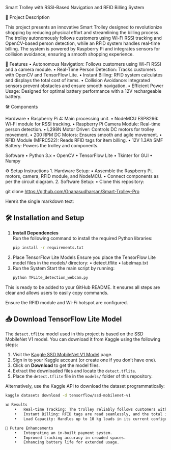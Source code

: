 Smart Trolley with RSSI-Based Navigation and RFID Billing System

📜 Project Description

This project presents an innovative Smart Trolley designed to revolutionize shopping by reducing physical effort and streamlining the billing process. The trolley autonomously follows customers using Wi-Fi RSSI tracking and OpenCV-based person detection, while an RFID system handles real-time billing. The system is powered by Raspberry Pi and integrates sensors for collision avoidance, ensuring a smooth shopping experience.

🚀 Features
	•	Autonomous Navigation: Follows customers using Wi-Fi RSSI and a camera module.
	•	Real-Time Person Detection: Tracks customers with OpenCV and TensorFlow Lite.
	•	Instant Billing: RFID system calculates and displays the total cost of items.
	•	Collision Avoidance: Integrated sensors prevent obstacles and ensure smooth navigation.
	•	Efficient Power Usage: Designed for optimal battery performance with a 12V rechargeable battery.

🛠️ Components

Hardware
	•	Raspberry Pi 4: Main processing unit.
	•	NodeMCU ESP8266: Wi-Fi module for RSSI tracking.
	•	Raspberry Pi Camera Module: Real-time person detection.
	•	L298N Motor Driver: Controls DC motors for trolley movement.
	•	200 RPM DC Motors: Ensures smooth and agile movement.
	•	RFID Module (MFRC522): Reads RFID tags for item billing.
	•	12V 1.3Ah SMF Battery: Powers the trolley and components.

Software
	•	Python 3.x
	•	OpenCV
	•	TensorFlow Lite
	•	Tkinter for GUI
	•	Numpy

⚙️ Setup Instructions
	1.	Hardware Setup:
	•	Assemble the Raspberry Pi, motors, camera, RFID module, and NodeMCU.
	•	Connect components as per the circuit diagram.
	2.	Software Setup:
	•	Clone this repository:

git clone https://github.com/Gnanasudharsan/Smart-Trolley-Pro


Here’s the single markdown text:

## 🛠️ Installation and Setup

1. **Install Dependencies**  
   Run the following command to install the required Python libraries:
   ```bash
   pip install -r requirements.txt

2. Place TensorFlow Lite Models
Ensure you place the TensorFlow Lite model files in the models/ directory:
	•	detect.tflite
	•	labelmap.txt
3. Run the System
Start the main script by running:
   ```bash
   python TFLite_detection_webcam.py

This is ready to be added to your GitHub README. It ensures all steps are clear and allows users to easily copy commands.

Ensure the RFID module and Wi-Fi hotspot are configured.

## 📥 Download TensorFlow Lite Model

The `detect.tflite` model used in this project is based on the SSD MobileNet V1 model. You can download it from Kaggle using the following steps:

1. Visit the [Kaggle SSD MobileNet V1 Model](https://www.kaggle.com/models/tensorflow/ssd-mobilenet-v1) page.
2. Sign in to your Kaggle account (or create one if you don’t have one).
3. Click on **Download** to get the model files.
4. Extract the downloaded files and locate the `detect.tflite`.
5. Place the `detect.tflite` file in the `models/` folder of this repository.

Alternatively, use the Kaggle API to download the dataset programmatically:
```bash
kaggle datasets download -d tensorflow/ssd-mobilenet-v1

📊 Results
	•	Real-time Tracking: The trolley reliably follows customers within a defined RSSI range.
	•	Instant Billing: RFID tags are read seamlessly, and the total is displayed via GUI.
	•	Load Capacity: Handles up to 10 kg loads in its current configuration.

🔮 Future Enhancements
	•	Integrating an in-built payment system.
	•	Improved tracking accuracy in crowded spaces.
	•	Enhancing battery life for extended usage.
